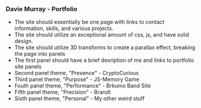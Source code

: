 ### Davie Murray - Portfolio
* The site should essentially be one page with links to contact information, skills, and various projects.
* The site should utilize an exceptional amount of css, js, and have solid design.
* The site should utilize 3D transforms to create a parallax effect, breaking the page into panels
* The first panel should have a brief desription of me and links to portfolio site panels
* Second panel theme, "Presence" - CryptoCurious
* Third panel theme, "Purpose" - JS-Memory Game
* Fouth panel theme, "Performance" - Brkumo Band Site
* Fifth panel theme, "Precision" - Brandt
* Sixth panel theme, "Personal" - My other weird stuff